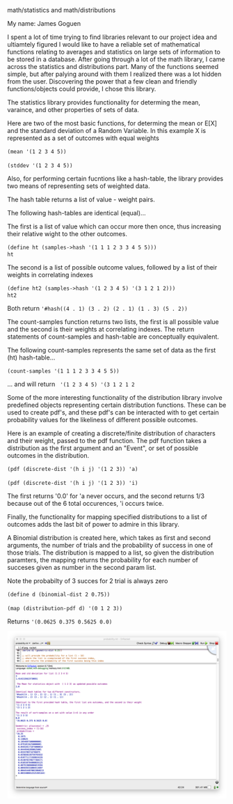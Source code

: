 
math/statistics and math/distributions

My name: James Goguen

I spent a lot of time trying to find libraries relevant to our project idea and ultiamtely figured I would
like to have a reliable set of mathematical functions relating to averages and statistics on large sets of information
to be stored in a database. After going through a lot of the math library, I came across the statistics and distributions part. Many of the functions seemed simple, but after palying around with them I realized there was a lot
hidden from the user. Discovering the power that a few clean and friendly functions/objects could provide, I chose this library.


The statistics library provides functionality for determing the mean, varaince, and other properties of sets of data.


Here are two of the most basic functions, for determing the mean or E[X] and the standard deviation of a Random Variable.
In this example X is represented as a set of outcomes with equal weights

```
(mean '(1 2 3 4 5))

(stddev '(1 2 3 4 5))
```


Also, for performing certain fucntions like a hash-table, the library provides two means of
representing sets of weighted data. 

The hash table returns a list of value - weight pairs.

The following hash-tables are identical (equal)...

The first is a list of value which can occur more then once, thus increasing their relative wight to the other outcomes.
```
(define ht (samples->hash '(1 1 1 2 3 3 4 5 5)))
ht
```

The second is a list of possible outcome values, followed by a list of their weights in correlating indexes
```
(define ht2 (samples->hash '(1 2 3 4 5) '(3 1 2 1 2)))
ht2
```

Both return ``` '#hash((4 . 1) (3 . 2) (2 . 1) (1 . 3) (5 . 2)) ```



The count-samples function returns two lists, the first is all possible value and the second is their weights at correlating indexes. The return statements of count-samples and hash-table are conceptually equivalent.

The following count-samples represents the same set of data as the first (ht) hash-table...

```
(count-samples '(1 1 1 2 3 3 4 5 5))
```

... and will return ``` '(1 2 3 4 5) '(3 1 2 1 2```



Some of the more interesting functionality of the distribution library involve predefined objects representing certain distribution functions. These can be used to create pdf's, and these pdf's can be interacted with to get certain probability values for the likeliness of different possible outcomes.


Here is an example of creating a discrete/finite distribution of characters and their weight, passed to the pdf function.
The pdf function takes a distribution as the first argument and an "Event", or set of possible outcomes in the distribution.

```
(pdf (discrete-dist '(h i j) '(1 2 3)) 'a)

(pdf (discrete-dist '(h i j) '(1 2 3)) 'i)
```

The first returns '0.0' for 'a never occurs, and the second returns 1/3 because out of the 6 total occurences, 'i occurs twice.



Finally, the functionality for mapping specified distributions to a list of outcomes adds the last bit of power to admire in this library.

A Binomial distribution is created here, which takes as first and second arguments, the number of trials and the probability of success in one of those trials. The distribution is mapped to a list, so given the distribution paramters, the mapping returns the probability for each number of succeses given as number in the second param list.

Note the probabilty of 3 succes for 2 trial is always zero
```
(define d (binomial-dist 2 0.75))

(map (distribution-pdf d) '(0 1 2 3))
```

Returns ```'(0.0625 0.375 0.5625 0.0)```


![FP3 OUTPUT](/FP3_output.png?raw=true "FP3 OUTPUT")

